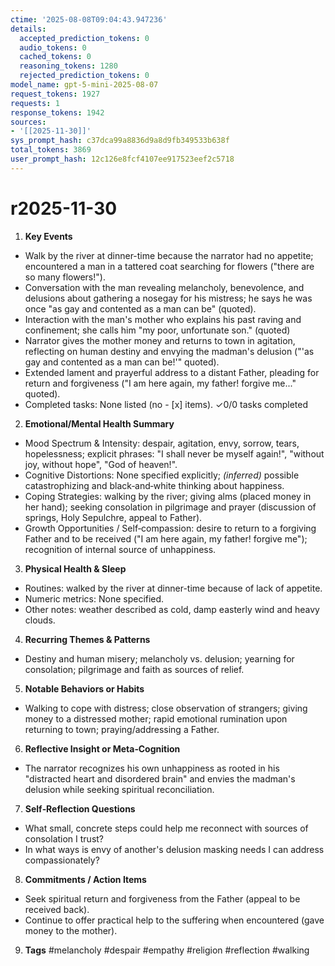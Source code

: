 ```yaml
---
ctime: '2025-08-08T09:04:43.947236'
details:
  accepted_prediction_tokens: 0
  audio_tokens: 0
  cached_tokens: 0
  reasoning_tokens: 1280
  rejected_prediction_tokens: 0
model_name: gpt-5-mini-2025-08-07
request_tokens: 1927
requests: 1
response_tokens: 1942
sources:
- '[[2025-11-30]]'
sys_prompt_hash: c37dca99a8836d9a8d9fb349533b638f
total_tokens: 3869
user_prompt_hash: 12c126e8fcf4107ee917523eef2c5718
---
```

# r2025-11-30

1. **Key Events**
- Walk by the river at dinner-time because the narrator had no appetite; encountered a man in a tattered coat searching for flowers ("there are so many flowers!").
- Conversation with the man revealing melancholy, benevolence, and delusions about gathering a nosegay for his mistress; he says he was once "as gay and contented as a man can be" (quoted).
- Interaction with the man's mother who explains his past raving and confinement; she calls him "my poor, unfortunate son." (quoted)
- Narrator gives the mother money and returns to town in agitation, reflecting on human destiny and envying the madman's delusion ("'as gay and contented as a man can be!'" quoted).
- Extended lament and prayerful address to a distant Father, pleading for return and forgiveness ("I am here again, my father! forgive me..." quoted).
- Completed tasks: None listed (no - [x] items).
✓0/0 tasks completed

2. **Emotional/Mental Health Summary**
- Mood Spectrum & Intensity: despair, agitation, envy, sorrow, tears, hopelessness; explicit phrases: "I shall never be myself again!", "without joy, without hope", "God of heaven!".
- Cognitive Distortions: None specified explicitly; *(inferred)* possible catastrophizing and black‑and‑white thinking about happiness.
- Coping Strategies: walking by the river; giving alms (placed money in her hand); seeking consolation in pilgrimage and prayer (discussion of springs, Holy Sepulchre, appeal to Father).
- Growth Opportunities / Self‑compassion: desire to return to a forgiving Father and to be received ("I am here again, my father! forgive me"); recognition of internal source of unhappiness.

3. **Physical Health & Sleep**
- Routines: walked by the river at dinner-time because of lack of appetite.
- Numeric metrics: None specified.
- Other notes: weather described as cold, damp easterly wind and heavy clouds.

4. **Recurring Themes & Patterns**
- Destiny and human misery; melancholy vs. delusion; yearning for consolation; pilgrimage and faith as sources of relief.

5. **Notable Behaviors or Habits**
- Walking to cope with distress; close observation of strangers; giving money to a distressed mother; rapid emotional rumination upon returning to town; praying/addressing a Father.

6. **Reflective Insight or Meta‑Cognition**
- The narrator recognizes his own unhappiness as rooted in his "distracted heart and disordered brain" and envies the madman's delusion while seeking spiritual reconciliation.

7. **Self‑Reflection Questions**
- What small, concrete steps could help me reconnect with sources of consolation I trust?
- In what ways is envy of another's delusion masking needs I can address compassionately?

8. **Commitments / Action Items**
- Seek spiritual return and forgiveness from the Father (appeal to be received back).
- Continue to offer practical help to the suffering when encountered (gave money to the mother).

9. **Tags**
#melancholy #despair #empathy #religion #reflection #walking